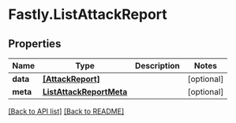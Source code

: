# Fastly.ListAttackReport

## Properties

Name | Type | Description | Notes
------------ | ------------- | ------------- | -------------
**data** | [**[AttackReport]**](AttackReport.md) |  | [optional] 
**meta** | [**ListAttackReportMeta**](ListAttackReportMeta.md) |  | [optional] 


[[Back to API list]](../../README.md#endpoints) [[Back to README]](../../README.md)
